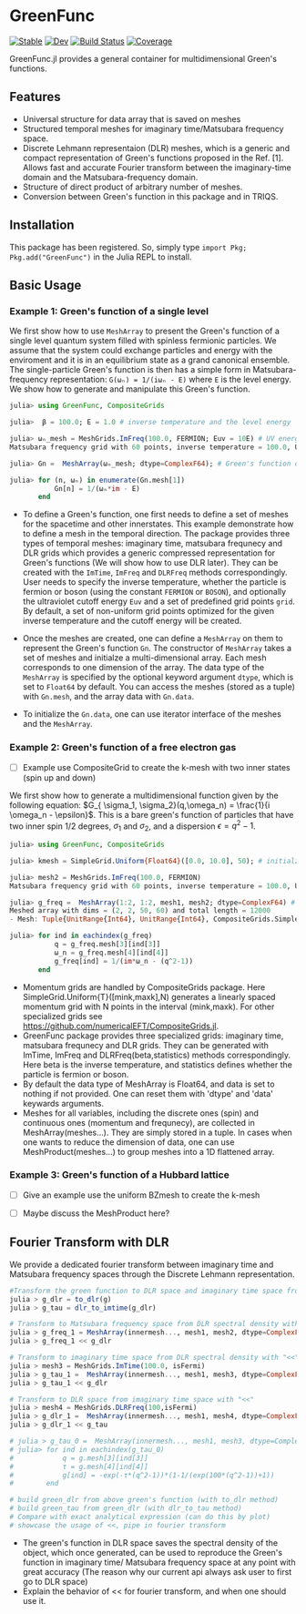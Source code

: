 # GreenFunc



[![Stable](https://img.shields.io/badge/docs-stable-blue.svg)](https://numericalEFT.github.io/GreenFunc.jl/stable)
[![Dev](https://img.shields.io/badge/docs-dev-blue.svg)](https://numericalEFT.github.io/GreenFunc.jl/dev)
[![Build Status](https://github.com/numericalEFT/GreenFunc.jl/actions/workflows/CI.yml/badge.svg?branch=master)](https://github.com/numericalEFT/GreenFunc.jl/actions/workflows/CI.yml?query=branch%3Amaster)
[![Coverage](https://codecov.io/gh/numericalEFT/GreenFunc.jl/branch/master/graph/badge.svg)](https://codecov.io/gh/numericalEFT/GreenFunc.jl)

GreenFunc.jl provides a general container for multidimensional Green's functions. 
## Features
 - Universal structure for data array that is saved on meshes
 - Structured temporal meshes for imaginary time/Matsubara frequency space.
 - Discrete Lehmann representaion (DLR) meshes, which is a generic and compact representation of Green's functions proposed in the Ref. [1]. Allows fast and accurate Fourier transform between the imaginary-time domain and the Matsubara-frequency domain.
 - Structure of direct product of arbitrary number of meshes.
 - Conversion between Green's function in this package and in TRIQS.
## Installation
This package has been registered. So, simply type `import Pkg; Pkg.add("GreenFunc")` in the Julia REPL to install.

## Basic Usage

### Example 1: Green's function of a single level

We first show how to use `MeshArray` to present the Green's function of a single level quantum system filled with spinless fermionic particles. We assume that the system could exchange particles and energy with the enviroment and it is in an equilibrium state as a grand canonical ensemble. The single-particle Green's function is then has a simple form in Matsubara-frequency representation:  `G(ωₙ) = 1/(iωₙ - E)` where `E` is the level energy. We show how to generate and manipulate this Green's function.
     
```julia
julia> using GreenFunc, CompositeGrids

julia>  β = 100.0; E = 1.0 # inverse temperature and the level energy

julia> ωₙ_mesh = MeshGrids.ImFreq(100.0, FERMION; Euv = 10E) # UV energy cutoff is 10 times larger than the level energy
Matsubara frequency grid with 60 points, inverse temperature = 100.0, UV Energy scale = 10.0, fermionic = true: [-762, -374, -293, ..., 255, 394, 716]

julia> Gn =  MeshArray(ωₙ_mesh; dtype=ComplexF64); # Green's function defined on the ωₙ_mesh

julia> for (n, ωₙ) in enumerate(Gn.mesh[1])
           Gn[n] = 1/(ωₙ*im - E)
       end
```

- To define a Green's function, one first needs to define a set of meshes for the spacetime and other innerstates. This example demonstrate how to define a mesh in the temporal direction. The package provides three types of temporal meshes: imaginary time, matsubara frequnecy and DLR grids which provides a generic compressed representation for Green's functions (We will show how to use DLR later). They can be created with the `ImTime`, `ImFreq` and `DLRFreq` methods correspondingly. User needs to specify the inverse temperature, whether the particle is fermion or boson (using the constant `FERMION` or `BOSON`), and optionally the ultraviolet cutoff energy `Euv` and a set of predefined grid points `grid`. By default, a set of non-uniform grid points optimized for the given inverse temperature and the cutoff energy will be created.

- Once the meshes are created, one can define a `MeshArray` on them to represent the Green's function `Gn`. The constructor of `MeshArray` takes a set of meshes and initialze a multi-dimensional array. Each mesh corresponds to one dimension of the array. The data type of the `MeshArray` is specified by the optional keyword argument `dtype`, which is set to `Float64` by default. You can access the meshes (stored as a tuple) with `Gn.mesh`, and the array data with `Gn.data`.

- To initialize the `Gn.data`, one can use iterator interface of the meshes and the `MeshArray`. 

### Example 2: Green's function of a free electron gas

- [ ] Example use CompositeGrid to create the k-mesh with two inner states (spin up and down)

We first show how to generate a multidimensional function given by the following equation: $G_{ \sigma_1, \sigma_2}(q,\omega_n) = \frac{1}{i \omega_n - \epsilon}$. This is a bare green's function of particles that have two inner spin 1/2 degrees, $\sigma_1$ and $\sigma_2$, and a dispersion $\epsilon = q^2-1$.
     
```julia
julia> using GreenFunc, CompositeGrids

julia> kmesh = SimpleGrid.Uniform{Float64}([0.0, 10.0], 50); # initialze a uniform 

julia> mesh2 = MeshGrids.ImFreq(100.0, FERMION)
Matsubara frequency grid with 60 points, inverse temperature = 100.0, UV Energy scale = 10.0, fermionic = true: [-762, -374, -293, ..., 255, 394, 716]

julia> g_freq =  MeshArray(1:2, 1:2, mesh1, mesh2; dtype=ComplexF64) # Green's function with 2x2 innerstates
Meshed array with dims = (2, 2, 50, 60) and total length = 12000
- Mesh: Tuple{UnitRange{Int64}, UnitRange{Int64}, CompositeGrids.SimpleG.Uniform{Float64}, ImFreq{Float64, CompositeGrids.SimpleG.Arbitrary{Int64}}}

julia> for ind in eachindex(g_freq)
           q = g_freq.mesh[3][ind[3]]
           ω_n = g_freq.mesh[4][ind[4]]
           g_freq[ind] = 1/(im*ω_n - (q^2-1))
       end
```
- Momentum grids are handled by CompositeGrids package. Here SimpleGrid.Uniform{T}([mink,maxk],N) generates a linearly spaced momentum grid with N points in the interval (mink,maxk). For other specialized grids see https://github.com/numericalEFT/CompositeGrids.jl.
- GreenFunc package provides three specialized grids: imaginary time, matsubara frequnecy and DLR grids. They can be generated with ImTime, ImFreq and DLRFreq(beta,statistics) methods correspondingly. Here beta is the inverse temperature, and statistics defines whether the particle is fermion or boson. 
- By default the data type of MeshArray is Float64, and data is set to nothing if not provided. One can reset them with 'dtype' and 'data' keywards arguments. 
- Meshes for all variables, including the discrete ones (spin) and continuous ones (momentum and frequnecy), are collected in MeshArray(meshes...). They are simply stored in a tuple. In cases when one wants to reduce the dimension of data, one can use MeshProduct(meshes...) to group meshes into a 1D flattened array.  

### Example 3: Green's function of a Hubbard lattice

- [ ] Give an example use the uniform BZmesh to create the k-mesh

- [ ] Maybe discuss the MeshProduct here?

## Fourier Transform with DLR
We provide a dedicated fourier transform between imaginary time and Matsubara frequency spaces through the Discrete Lehmann representation.

```julia
#Transform the green function to DLR space and imaginary time space from Matsubara frequency spaces
julia > g_dlr = to_dlr(g)
julia > g_tau = dlr_to_imtime(g_dlr)

# Transform to Matsubara frequency space from DLR spectral density with "<<"
julia > g_freq_1 = MeshArray(innermesh..., mesh1, mesh2, dtype=ComplexF64)
julia > g_freq_1 << g_dlr

# Transform to imaginary time space from DLR spectral density with "<<"
julia > mesh3 = MeshGrids.ImTime(100.0, isFermi)
julia > g_tau_1 =  MeshArray(innermesh..., mesh1, mesh3, dtype=ComplexF64)
julia > g_tau_1 << g_dlr

# Transform to DLR space from imaginary time space with "<<"
julia > mesh4 = MeshGrids.DLRFreq(100,isFermi)
julia > g_dlr_1 =  MeshArray(innermesh..., mesh1, mesh4, dtype=ComplexF64)
julia > g_dlr_1 << g_tau

# julia > g_tau_0 =  MeshArray(innermesh..., mesh1, mesh3, dtype=ComplexF64)
# julia> for ind in eachindex(g_tau_0)
#            q = g.mesh[3][ind[3]]
#            τ = g.mesh[4][ind[4]]
#            g[ind] = -exp(-τ*(q^2-1))*(1-1/(exp(100*(q^2-1))+1))
#        end

# build green_dlr from above green's function (with to_dlr method)
# build green_tau from green_dlr (with dlr_to_tau method)
# Compare with exact analytical expression (can do this by plot)
# showcase the usage of <<, pipe in fourier transform
```
- The green's function in DLR space saves the spectral density of the object, which once generated, can be used to reproduce the Green's function in imaginary time/ Matsubara frequency space at any point with great accuracy (The reason why our current api always ask user to first go to DLR space)
- Explain the behavior of << for fourier transform, and when one should use it.


